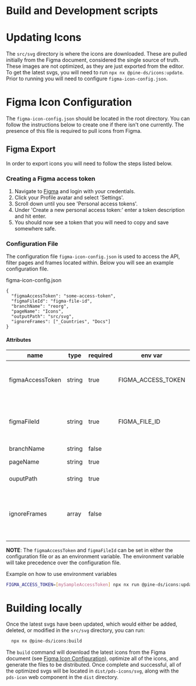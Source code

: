 # Build and Development scripts

# Updating Icons
The `src/svg` directory is where the icons are downloaded. These are pulled initially from the Figma document, considered the single source of truth. These images are not optimized, as they are just exported from the editor. To get the latest svgs, you will need to run `npx nx @pine-ds/icons:update`. Prior to running you will need to configure `figma-icon-config.json`.

# Figma Icon Configuration
The `figma-icon-config.json` should be located in the root directory. You can follow the instructions below to create one if there isn't one currently. The presence of this file is required to pull icons from Figma.

## Figma Export
In order to export icons you will need to follow the steps listed below.

### Creating a Figma access token
1. Navigate to [Figma](https://www.figma.com) and login with your credentials.
2. Click your Profile avatar and select 'Settings'.
3. Scroll down until you see 'Personal access tokens'.
4. Under 'Create a new personal access token:' enter a token description and hit enter.
5. You should now see a token that you will need to copy and save somewhere safe.

### Configuration File
The configuration file `figma-icon-config.json` is used to access the API, filter pages and frames located within. Below you will see an example configuration file.

figma-icon-config.json
```
{
  "figmaAccessToken": "some-access-token",
  "figmaFileId": "figma-file-id",
  "branchName": "reorg",
  "pageName": "Icons",
  "outputPath": "src/svg",
  "ignoreFrames": ["_Countries", "Docs"]
}
```

#### Attributes
|name|type|required|env var|description|
|---|---|---|-----|---|
|figmaAccessToken|string|true|FIGMA_ACCESS_TOKEN|The Personal Access token that you have created in your account. See [above](#creating-a-figma-access-token). You can either set in the config or as environment variable, but one needs to be set.|
|figmaFileId|string|true|FIGMA_FILE_ID|The unique id for the file. This can be found in the url, when viewing the Figma file. e.g `https://www.figma.com/file/some-unique-id`. In the example this would be `some-unique-id`|
|branchName|string|false||Name of the branch|
|pageName|string|true||Name of the page the icons can be found|
|ouputPath|string|true||Location which the raw svgs should be saved|
|ignoreFrames|array|false||Name of the frame(s) that may be located in the page you wish to ignore. Frames that are prefixed with `_` are automatically ignored. If there is only one frame, please add it in array format e.g ['Frame to Ignore']

**NOTE**: The `figmaAccessToken` and `figmaFileId` can be set in either the configuration file or as an environment variable. The environment variable will take precedence over the configuration file.

Example on how to use environment variables
```sh
FIGMA_ACCESS_TOKEN=[mySampleAccessToken] npx nx run @pine-ds/icons:update
```

# Building locally
Once the latest svgs have been updated, which would either be added, deleted, or modified in the `src/svg` directory, you can run:
```sh
  npx nx @pine-ds/icons:build
```

The `build` command will download the latest icons from the Figma document (see [Figma Icon Configuration](#figma-doc-configuration)), optimize all of the icons, and generate the files to be distributed. Once complete and successful, all of the optimized svgs will be located in `dist/pds-icons/svg`, along with the `pds-icon` web component in the `dist` directory.

